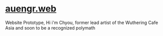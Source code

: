# [auengr.web](https://qt-chyou.github.io/auengr.web/)
Website Prototype, Hi i'm Chyou, former lead artist of the Wuthering Cafe Asia and soon to be a recognized polymath

